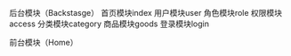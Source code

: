 后台模块（Backstasge）
首页模块index
用户模块user
角色模块role
权限模块access
分类模块category
商品模块goods
登录模块login

前台模块（Home）
